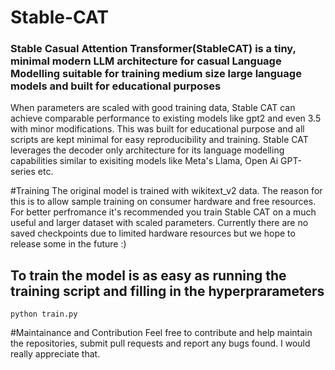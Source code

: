 # Stable-CAT
### Stable Casual Attention Transformer(StableCAT) is a tiny, minimal modern LLM architecture for casual Language Modelling suitable for training medium size large language models and built for educational purposes
When parameters are scaled with good training data, Stable CAT can achieve comparable performance to existing models like gpt2 and even 3.5 with minor modifications. This was built for educational purpose and all scripts are kept minimal for easy reproducibility and training. Stable CAT leverages the decoder only architecture for its language modelling capabilities similar to exisiting models like Meta's Llama, Open Ai GPT-series etc.

#Training
The original model is trained with wikitext_v2 data. The reason for this is to allow sample training on consumer hardware and free resources. For better perfromance it's recommended you train Stable CAT on a much useful and larger dataset with scaled parameters. Currently there are no saved checkpoints due to limited hardware resources but we hope to release some in the future :)

## To train the model is as easy as running the training script and filling in the hyperprarameters
``` python train.py ```

#Maintainance and Contribution
Feel free to contribute and help maintain the repositories, submit pull requests and report any bugs found. I would really appreciate that.
